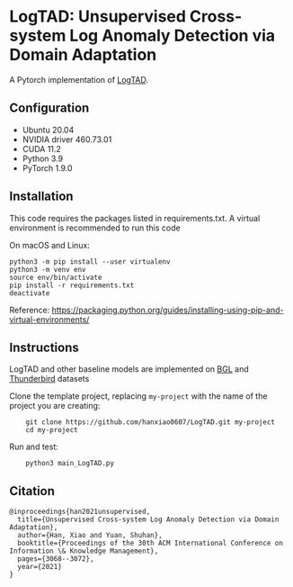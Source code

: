 # LogTAD: Unsupervised Cross-system Log Anomaly Detection via Domain Adaptation
A Pytorch implementation of [LogTAD](https://dl.acm.org/doi/abs/10.1145/3459637.3482209).

## Configuration
- Ubuntu 20.04
- NVIDIA driver 460.73.01 
- CUDA 11.2
- Python 3.9
- PyTorch 1.9.0

## Installation
This code requires the packages listed in requirements.txt.
A virtual environment is recommended to run this code

On macOS and Linux:  
```
python3 -m pip install --user virtualenv
python3 -m venv env
source env/bin/activate
pip install -r requirements.txt
deactivate
```
Reference: https://packaging.python.org/guides/installing-using-pip-and-virtual-environments/

## Instructions
LogTAD and other baseline models are implemented on [BGL](https://github.com/logpai/loghub/tree/master/BGL) and [Thunderbird](https://github.com/logpai/loghub/tree/master/Thunderbird) datasets

Clone the template project, replacing ``my-project`` with the name of the project you are creating:

        git clone https://github.com/hanxiao0607/LogTAD.git my-project
        cd my-project

Run and test:

        python3 main_LogTAD.py

## Citation
```
@inproceedings{han2021unsupervised,
  title={Unsupervised Cross-system Log Anomaly Detection via Domain Adaptation},
  author={Han, Xiao and Yuan, Shuhan},
  booktitle={Proceedings of the 30th ACM International Conference on Information \& Knowledge Management},
  pages={3068--3072},
  year={2021}
}
```
